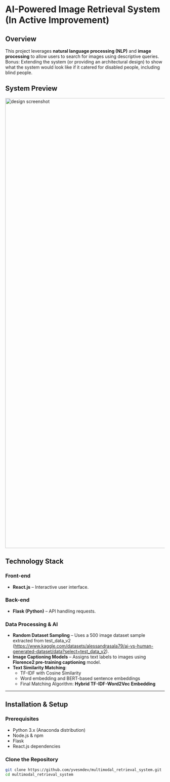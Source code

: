 # AI-Powered Image Retrieval System (In Active Improvement)

## Overview

This project leverages **natural language processing (NLP)** and **image processing** to allow users to search for images using descriptive queries. Bonus: Extending the system (or providing an architectural design) to show what the system would look like if it catered for disabled people, including blind people.

## **System Preview**

<img width="1419" alt="design screenshot" src="https://github.com/user-attachments/assets/ed368971-95bd-4fb3-859e-89566c04315e" />

## **Technology Stack**

### Front-end
- **React.js** – Interactive user interface.

### Back-end
- **Flask (Python)** – API handling requests.

### Data Processing & AI
- **Random Dataset Sampling** – Uses a 500 image dataset sample extracted from test_data_v2 (https://www.kaggle.com/datasets/alessandrasala79/ai-vs-human-generated-dataset/data?select=test_data_v2).
- **Image Captioning Models** – Assigns text labels to images using **Florence2 pre-training captioning** model.
- **Text Similarity Matching**:
  - TF-IDF with Cosine Similarity
  - Word embedding and BERT-based sentence embeddings
  - Final Matching Algorithm: **Hybrid TF-IDF-Word2Vec Embedding**

---

## **Installation & Setup**

### **Prerequisites**
- Python 3.x (Anaconda distribution)
- Node.js & npm
- Flask
- React.js dependencies

### **Clone the Repository**
```sh
git clone https://github.com/yvesmdev/multimodal_retrieval_system.git
cd multimodal_retrieval_system
